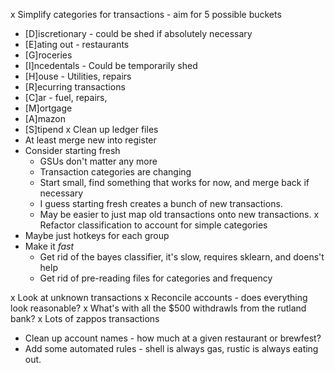 x Simplify categories for transactions - aim for 5 possible buckets
  * [D]iscretionary - could be shed if absolutely necessary
  * [E]ating out - restaurants
  * [G]roceries
  * [I]ncedentals - Could be temporarily shed
  * [H]ouse - Utilities, repairs
  * [R]ecurring transactions
  * [C]ar - fuel, repairs,
  * [M]ortgage
  * [A]mazon
  * [S]tipend
x Clean up ledger files
  * At least merge new into register
  * Consider starting fresh
    * GSUs don't matter any more
    * Transaction categories are changing
    * Start small, find something that works for now, and merge back if necessary
    * I guess starting fresh creates a bunch of new transactions.
    * May be easier to just map old transactions onto new transactions.
x Refactor classification to account for simple categories
  * Maybe just hotkeys for each group
  * Make it *fast*
    * Get rid of the bayes classifier, it's slow, requires sklearn, and doens't help
    * Get rid of pre-reading files for categories and frequency

x Look at unknown transactions
x Reconcile accounts - does everything look reasonable?
x What's with all the $500 withdrawls from the rutland bank?
x Lots of zappos transactions
* Clean up account names - how much at a given restaurant or brewfest?
* Add some automated rules - shell is always gas, rustic is always eating out.
